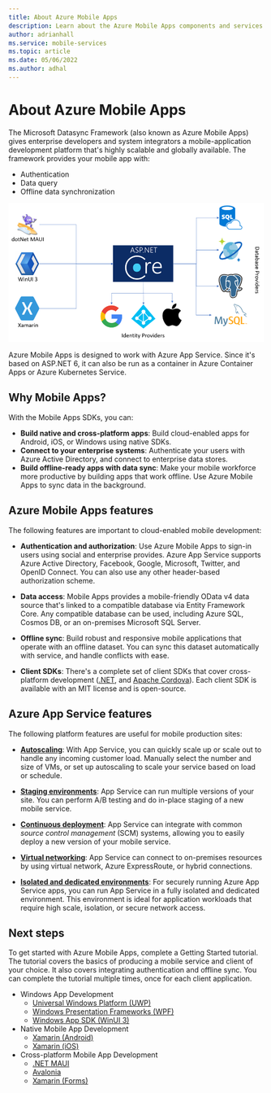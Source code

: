 ```yaml
---
title: About Azure Mobile Apps
description: Learn about the Azure Mobile Apps components and services.
author: adrianhall
ms.service: mobile-services
ms.topic: article
ms.date: 05/06/2022
ms.author: adhal
---
```


# About Azure Mobile Apps

The Microsoft Datasync Framework (also known as Azure Mobile Apps) gives enterprise developers and system integrators a mobile-application development platform that's highly scalable and globally available.  The framework provides your mobile app with:

* Authentication
* Data query
* Offline data synchronization

![Visual overview of Azure Mobile Apps capabilities](./media/overview.png)

Azure Mobile Apps is designed to work with Azure App Service. Since it's based on ASP.NET 6, it can also be run as a container in Azure Container Apps or Azure Kubernetes Service.

## Why Mobile Apps?

With the Mobile Apps SDKs, you can:

* **Build native and cross-platform apps**: Build cloud-enabled apps for Android, iOS, or Windows using native SDKs.
* **Connect to your enterprise systems**: Authenticate your users with Azure Active Directory, and connect to enterprise data stores.
* **Build offline-ready apps with data sync**: Make your mobile workforce more productive by building apps that work offline. Use Azure Mobile Apps to sync data in the background.

## Azure Mobile Apps features

The following features are important to cloud-enabled mobile development:

* **Authentication and authorization**: Use Azure Mobile Apps to sign-in users using social and enterprise provides.  Azure App Service supports Azure Active Directory, Facebook, Google, Microsoft, Twitter, and OpenID Connect.  You can also use any other header-based authorization scheme.

* **Data access**: Mobile Apps provides a mobile-friendly OData v4 data source that's linked to a compatible database via Entity Framework Core. Any compatible database can be used, including Azure SQL, Cosmos DB, or an on-premises Microsoft SQL Server.

* **Offline sync**: Build robust and responsive mobile applications that operate with an offline dataset. You can sync this dataset automatically with service, and handle conflicts with ease.

* **Client SDKs**: There's a complete set of client SDKs that cover cross-platform development ([.NET](howto/client/dotnet.md), and [Apache Cordova](howto/client/cordova.md)). Each client SDK is available with an MIT license and is open-source.

## Azure App Service features

The following platform features are useful for mobile production sites:

* [**Autoscaling**](/azure/app-service/manage-scale-up): With App Service, you can quickly scale up or scale out to handle any incoming customer load. Manually select the number and size of VMs, or set up autoscaling to scale your service based on load or schedule.

* [**Staging environments**](/azure/app-service/deploy-staging-slots): App Service can run multiple versions of your site. You can perform A/B testing and do in-place staging of a new mobile service.

* [**Continuous deployment**](/azure/app-service/deploy-continuous-deployment): App Service can integrate with common _source control management_ (SCM) systems, allowing you to easily deploy a new version of your mobile service.

* [**Virtual networking**](/azure/app-service/web-sites-integrate-with-vnet): App Service can connect to on-premises resources by using virtual network, Azure ExpressRoute, or hybrid connections.

* [**Isolated and dedicated environments**](/azure/app-service/environment/intro): For securely running Azure App Service apps, you can run App Service in a fully isolated and dedicated environment. This environment is ideal for application workloads that require high scale, isolation, or secure network access.

## Next steps

To get started with Azure Mobile Apps, complete a Getting Started tutorial. The tutorial covers the basics of producing a mobile service and client of your choice. It also covers integrating authentication and offline sync. You can complete the tutorial multiple times, once for each client application.

* Windows App Development
  * [Universal Windows Platform (UWP)](quickstarts/uwp/index.md)
  * [Windows Presentation Frameworks (WPF)](quickstarts/wpf/index.md)
  * [Windows App SDK (WinUI 3)](quickstarts/winui/index.md)
* Native Mobile App Development
  * [Xamarin (Android)](quickstarts/xamarin-android/index.md)
  * [Xamarin (iOS)](quickstarts/xamarin-ios/index.md)
* Cross-platform Mobile App Development
  * [.NET MAUI](quickstarts/maui/index.md)
  * [Avalonia](quickstarts/avalonia/index.md)
  * [Xamarin (Forms)](quickstarts/xamarin-forms/index.md)
